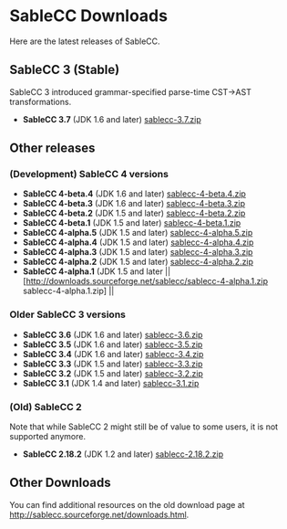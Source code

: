 ---
---
# SableCC Downloads

Here are the latest releases of SableCC.

## SableCC 3 (Stable)

SableCC 3 introduced grammar-specified parse-time CST->AST transformations.

* **SableCC 3.7** (JDK 1.6 and later) [sablecc-3.7.zip](http://downloads.sourceforge.net/sablecc/sablecc-3.7.zip)

## Other releases

### (Development) SableCC 4 versions

* **SableCC 4-beta.4** (JDK 1.6 and later) [sablecc-4-beta.4.zip](http://downloads.sourceforge.net/sablecc/sablecc-4-beta.4.zip)
* **SableCC 4-beta.3** (JDK 1.6 and later) [sablecc-4-beta.3.zip](http://downloads.sourceforge.net/sablecc/sablecc-4-beta.3.zip)
* **SableCC 4-beta.2** (JDK 1.5 and later) [sablecc-4-beta.2.zip](http://downloads.sourceforge.net/sablecc/sablecc-4-beta.2.zip)
* **SableCC 4-beta.1** (JDK 1.5 and later) [sablecc-4-beta.1.zip](http://downloads.sourceforge.net/sablecc/sablecc-4-beta.1.zip)
* **SableCC 4-alpha.5** (JDK 1.5 and later) [sablecc-4-alpha.5.zip](http://downloads.sourceforge.net/sablecc/sablecc-4-alpha.5.zip)
* **SableCC 4-alpha.4** (JDK 1.5 and later) [sablecc-4-alpha.4.zip](http://downloads.sourceforge.net/sablecc/sablecc-4-alpha.4.zip)
* **SableCC 4-alpha.3** (JDK 1.5 and later) [sablecc-4-alpha.3.zip](http://downloads.sourceforge.net/sablecc/sablecc-4-alpha.3.zip)
* **SableCC 4-alpha.2** (JDK 1.5 and later) [sablecc-4-alpha.2.zip](http://downloads.sourceforge.net/sablecc/sablecc-4-alpha.2.zip)
* **SableCC 4-alpha.1** (JDK 1.5 and later || [http://downloads.sourceforge.net/sablecc/sablecc-4-alpha.1.zip sablecc-4-alpha.1.zip] ||

### Older SableCC 3 versions

* **SableCC 3.6** (JDK 1.6 and later) [sablecc-3.6.zip](http://downloads.sourceforge.net/sablecc/sablecc-3.6.zip)
* **SableCC 3.5** (JDK 1.6 and later) [sablecc-3.5.zip](http://downloads.sourceforge.net/sablecc/sablecc-3.5.zip)
* **SableCC 3.4** (JDK 1.6 and later) [sablecc-3.4.zip](http://downloads.sourceforge.net/sablecc/sablecc-3.4.zip)
* **SableCC 3.3** (JDK 1.5 and later) [sablecc-3.3.zip](http://downloads.sourceforge.net/sablecc/sablecc-3.3.zip)
* **SableCC 3.2** (JDK 1.5 and later) [sablecc-3.2.zip](http://downloads.sourceforge.net/sablecc/sablecc-3.2.zip)
* **SableCC 3.1** (JDK 1.4 and later) [sablecc-3.1.zip](http://downloads.sourceforge.net/sablecc/sablecc-3.1.zip)

### (Old) SableCC 2

Note that while SableCC 2 might still be of value to some users, it is not supported anymore.

* **SableCC 2.18.2** (JDK 1.2 and later) [sablecc-2.18.2.zip](http://downloads.sourceforge.net/sablecc/sablecc-2.18.2.zip)

## Other Downloads

You can find additional resources on the old download page at <http://sablecc.sourceforge.net/downloads.html>.

